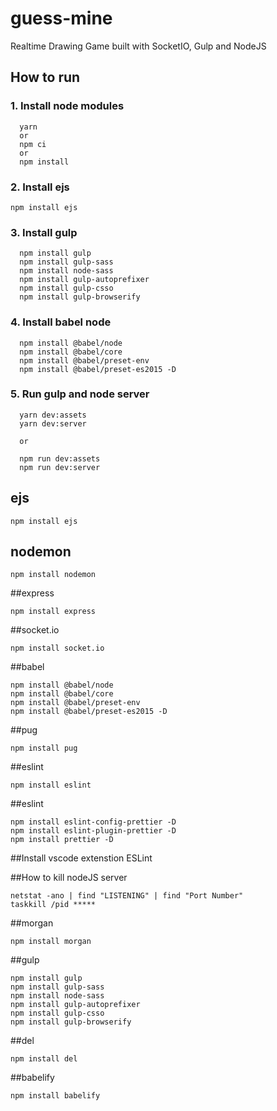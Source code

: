 # guess-mine
Realtime Drawing Game built with SocketIO, Gulp and NodeJS

## How to run
### 1. Install node modules
```
  yarn 
  or
  npm ci
  or
  npm install
```
### 2. Install ejs
```
npm install ejs
```

### 3. Install gulp
```
  npm install gulp
  npm install gulp-sass
  npm install node-sass
  npm install gulp-autoprefixer
  npm install gulp-csso
  npm install gulp-browserify
```
### 4. Install babel node
```
  npm install @babel/node
  npm install @babel/core
  npm install @babel/preset-env
  npm install @babel/preset-es2015 -D
```
### 5. Run gulp and node server
```
  yarn dev:assets
  yarn dev:server

  or

  npm run dev:assets
  npm run dev:server
```

## ejs
```
npm install ejs
```

## nodemon
```
npm install nodemon
```

##express
```
npm install express
```

##socket.io
```
npm install socket.io
```

##babel
```
npm install @babel/node
npm install @babel/core
npm install @babel/preset-env
npm install @babel/preset-es2015 -D
```

##pug
```
npm install pug
```

##eslint
```
npm install eslint
```

##eslint
```
npm install eslint-config-prettier -D
npm install eslint-plugin-prettier -D
npm install prettier -D
```

##Install vscode extenstion ESLint

##How to kill nodeJS server
```
netstat -ano | find "LISTENING" | find "Port Number"
taskkill /pid *****
```

##morgan
```
npm install morgan
```

##gulp
```
npm install gulp
npm install gulp-sass
npm install node-sass
npm install gulp-autoprefixer
npm install gulp-csso
npm install gulp-browserify
```

##del
```
npm install del
```

##babelify
```
npm install babelify
```